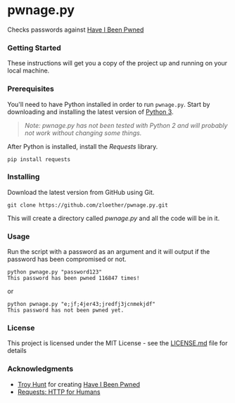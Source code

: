 # pwnage.py
Checks passwords against [Have I Been Pwned](https://haveibeenpwned.com/)

### Getting Started
These instructions will get you a copy of the project up and running on your local machine.

### Prerequisites
You'll need to have Python installed in order to run `pwnage.py`. Start by downloading and installing the latest version of [Python 3](https://www.python.org/downloads/).
> *Note: pwnage.py has not been tested with Python 2 and will probably not work without changing some things.*

After Python is installed, install the *Requests* library.
```
pip install requests
```

### Installing
Download the latest version from GitHub using Git.
```
git clone https://github.com/zloether/pwnage.py.git
```
This will create a directory called *pwnage.py* and all the code will be in it.

### Usage
Run the script with a password as an argument and it will output if the password has been compromised or not.
```
python pwnage.py "password123"
This password has been pwned 116847 times!
```
or
```
python pwnage.py "e;jf;4jer43;jredfj3jcnmekjdf"
This password has not been pwned yet.
```

### License

This project is licensed under the MIT License - see the [LICENSE.md](LICENSE.md) file for details

### Acknowledgments

* [Troy Hunt](https://www.troyhunt.com/) for creating [Have I Been Pwned](https://haveibeenpwned.com/)
* [Requests: HTTP for Humans](python-requests.org/)

